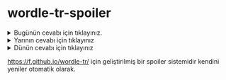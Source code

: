 # wordle-tr-spoiler

<details>
  <summary>Bugünün cevabı için tıklayınız.</summary>
  <br>
    <b> etsiz </b>
</details>

<details>
  <summary>Yarının cevabı için tıklayınız</summary>
  <br>
   <b> ummak </b>
</details>

<details>
  <summary>Dünün cevabı için tıklayınız </summary>
  <br>
  <b> haram </b>
</details>

https://f.github.io/wordle-tr/ için geliştirilmiş bir spoiler sistemidir kendini yeniler otomatik olarak.


